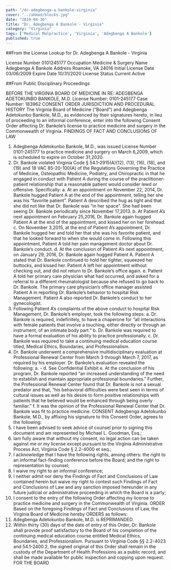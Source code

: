 ```yaml
---
path: "/dr-adegbenga-a-bankole-virginia"
cover: "../ahmad/blocks.jpg"
date: "2019-04-16"
title: "Dr. Adegbenga A Bankole - Virginia"
category: "Virginia"
tags: ['Medical Malpractice', 'Virginia', 'Adegbenga A Bankole']
published: true
---
```


##From the License Lookup for Dr. Adegbenga A Bankole - Virginia

License Number	0101245177
Occupation	Medicine & Surgery
Name	Adegbenga A Bankole
Address	Roanoke, VA 24016
Initial License Date	03/06/2009
Expire Date	10/31/2020
License Status	Current Active

##From Public Disciplinary Proceedings

BEFORE THE VIRGINIA BOARD OF MEDICINE
IN RE:	ADEGBENGA ADETOKUNBO BANKOLE, M.D.
License Number:	0101-245177
Case Number:	183962
CONSENT ORDER
JURISDICTION AND PROCEDURAL HISTORY
The Virginia Board of Medicine (“Board”) and Adegbenga Adetokunbo Bankole, M.D., as evidenced by their signatures hereto, in lieu of proceeding to an informal conference, enter into the following Consent Order affecting Dr. Bankole’s license to practice medicine and surgery in the Commonwealth of Virginia.
FINDINGS OF FACT AND CONCLUSIONS OF LAW
1.	Adegbenga Adetokunbo Bankole, M.D., was issued License Number 0101-245177 to practice medicine and surgery on March 6,2009, which is scheduled to expire on October 31,2020.
2.	Dr. Bankole violated Virginia Code § 54.1-2915(A)(12), (13), (16), (18), and (19) and 18 VAC 85-20-100(A) of the Regulations Governing the Practice of Medicine, Osteopathic Medicine, Podiatry, and Chiropractic in that he engaged in conduct with Patient A during the course of the practitioner-patient relationship that a reasonable patient would consider lewd or offensive. Specifically:
a.	At an appointment on November 22, 2014, Dr. Bankole hugged Patient A at the end of the appointment, telling her she was his “favorite patient”. Patient A described the hug as tight and that she did not like that Dr. Bankole was “in her space”. She had been seeing Dr. Bankole periodically since November 17,2013.
b.	At Patient A’s next appointment on February 25,2016, Dr. Bankole again hugged Patient A at the end of the appointment, and kissed her on her forehead.
c.	On November 3,2015, at the end of Patient A’s appointment, Dr. Bankole hugged her and told her that she was his favorite patient, and that he looked forward to when she would come in. Following this appointment, Patient A told her pain management doctor about Dr. Bankole’s conduct.
d.	At the conclusion of Patient A’s next appointment, on January 29, 2016, Dr. Bankole again hugged Patient A. Patient A stated that Dr. Bankole continued to hold her tighter, squeezed her buttocks, and kissed her. Patient A left her appointment without checking out, and did not return to Dr. Bankole’s office again.
e.	Patient A told her primary care physician what had occurred, and asked for a referral to a different rheumatologist because she refused to go back to Dr. Bankole. The primary care physician’s office manager assisted Patient A in reporting Dr. Bankole’s behavior to hospital Risk Management. Patient A also reported Dr. Bankole’s conduct to her gynecologist.
3.	Following Patient A’s complaints of the above conduct to hospital Risk Management, Dr. Bankole’s employer, took the following steps:
a.	Dr. Bankole is required, indefinitely, to have a chaperone for “all interactions with female patients that involve a touching, either directly or through an instrument, of an intimate body part.”
b.	Dr. Bankole was required to have a formal evaluation of his ability to practice
professionally.
c.	Dr. Bankole was required to take a continuing medical education course titled, Medical Ethics, Boundaries, and Professionalism.
4.	Dr. Bankole underwent a comprehensive multidisciplinary evaluation at Professional Renewal Center from March 3 through March 7, 2017, as required by his employer. Dr. Bankole’s evaluation revealed the following: 
a. - d. See Confidential Exhibit
e.	At the conclusion of his program, Dr. Bankole reported “an increased understanding of the need to establish and maintain appropriate professional boundaries.” Further, the Professional Renewal Center found that Dr. Bankole is not a sexual predator and that, “his behavioral difficulties were best seen in terms of cultural issues as well as his desire to form positive relationships with patients that he believed would be enhanced through being overly familiar.”
f.	It was the opinion of the Professional Renewal Center that Dr. Bankole was fit to practice medicine.
CONSENT
Adegbenga Adetokunbo Bankole, M.D., by affixing his signature to this Consent Order, agrees to the following:
1.	I have been advised to seek advice of counsel prior to signing this document and am represented by Michael L. Goodman, Esq.;
2.	Iam fully aware that without my consent, no legal action can be taken against me or my license except pursuant to the Virginia Administrative Process Act, Virginia Code § 2.2-4000 et seq.;
3.	I acknowledge that I have the following rights, among others: the right to an informal fact-finding conference before the Board; and the right to representation by counsel;
4.	I waive my right to an informal conference;
5.	I neither admit nor deny the Findings of Fact and Conclusions of Law contained herein but waive my right to contest such Findings of Fact and Conclusions of Law and any sanction imposed hereunder in any future judicial or administrative proceeding in which the Board is a party;
6.	I consent to the entry of the following Order affecting my license to practice medicine and surgery in the Commonwealth of Virginia.
ORDER
Based on the foregoing Findings of Fact and Conclusions of Law, the Virginia Board of Medicine hereby ORDERS as follows:
1.	Adegbenga Adetokunbo Bankole, M.D. is REPRIMANDED.
2.	Within thirty (30) days of the date of entry of this Order, Dr. Bankole shall provide proof satisfactory to the Board of his completion of the continuing medical education course entitled Medical Ethics, Boundaries, and Professionalism.
Pursuant to Virginia Code §§ 2.2-4023 and 54.1-2400.2, the signed original of this Order shall remain in the custody of the Department of Health Professions as a public record, and shall be made available for public inspection and copying upon request.
FOR THE BOARD
